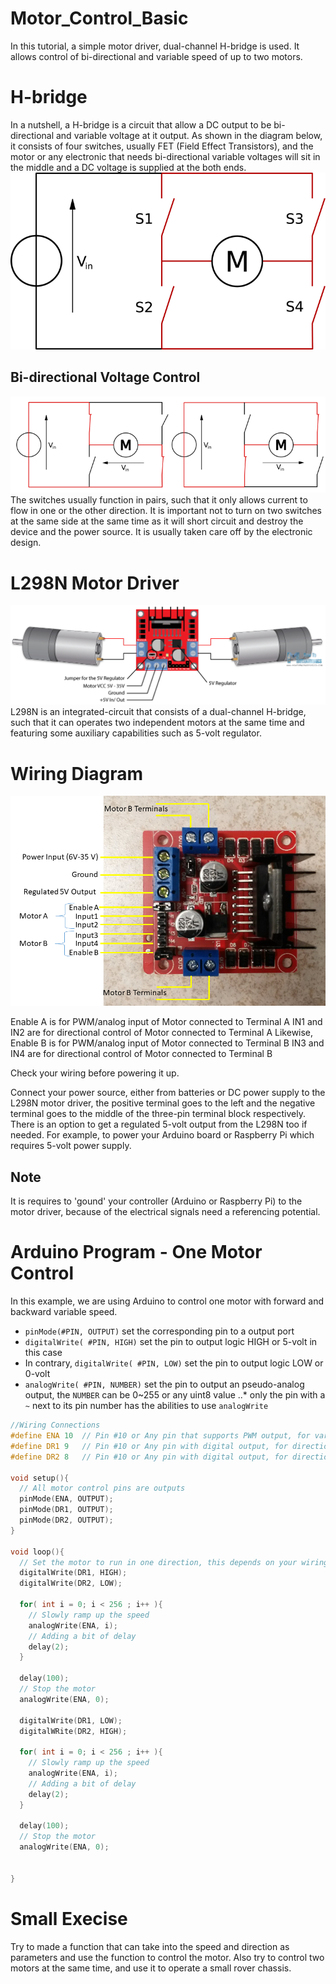 # Motor_Control_Basic
In this tutorial, a simple motor driver, dual-channel H-bridge is used. It allows control of bi-directional and variable speed of up to two motors. 

# H-bridge
In a nutshell, a H-bridge is a circuit that allow a DC output to be bi-directional and variable voltage at it output. As shown in the diagram below, it consists of four switches, usually FET (Field Effect Transistors), and the motor or any electronic that needs bi-directional variable voltages will sit in the middle and a DC voltage is supplied at the both ends.
![A H-bridge Diagram](https://github.com/ctliew/Motor_Control_Basic/blob/master/images/H_bridge.png)

## Bi-directional Voltage Control
![Bi-directional H-bridge Diagram](https://github.com/ctliew/Motor_Control_Basic/blob/master/images/H_bridge_operating.svg_.png)
The switches usually function in pairs, such that it only allows current to flow in one or the other direction. It is important not to turn on two switches at the same side at the same time as it will short circuit and destroy the device and the power source. It is usually taken care off by the electronic design.

# L298N Motor Driver
![L298N H-bridge](https://github.com/ctliew/Motor_Control_Basic/blob/master/images/L298N-Pinout.png)
L298N is an integrated-circuit that consists of a dual-channel H-bridge, such that it can operates two independent motors at the same time and featuring some auxiliary capabilities such as 5-volt regulator.

# Wiring Diagram
![Wiring Diagram](https://github.com/ctliew/Motor_Control_Basic/blob/master/images/L298N.png)

Enable A is for PWM/analog input of Motor connected to Terminal A
IN1 and IN2 are for directional control of Motor connected to Terminal A
Likewise, Enable B is for PWM/analog input of Motor connected to Terminal B
IN3 and IN4 are for directional control of Motor connected to Terminal B

Check your wiring before powering it up.

Connect your power source, either from batteries or DC power supply to the L298N motor driver, the positive terminal goes to the left and the negative terminal goes to the middle of the three-pin terminal block respectively. There is an option to get a regulated 5-volt output from the L298N too if needed. For example, to power your Arduino board or Raspberry Pi which requires 5-volt power supply. 

## Note
It is requires to 'gound' your controller (Arduino or Raspberry Pi) to the motor driver, because of the electrical signals need a referencing potential.


# Arduino Program - One Motor Control
In this example, we are using Arduino to control one motor with forward and backward variable speed.
* `pinMode(#PIN, OUTPUT)` set the corresponding pin to a output port
* `digitalWrite( #PIN, HIGH)` set the pin to output logic HIGH or 5-volt in this case
* In contrary, `digitalWrite( #PIN, LOW)` set the pin to output logic LOW or 0-volt
* `analogWrite( #PIN, NUMBER)` set the pin to output an pseudo-analog output, the `NUMBER` can be 0~255 or any uint8 value 
..* only the pin with a `~` next to its pin number has the abilities to use `analogWrite`

```c
//Wiring Connections
#define ENA 10  // Pin #10 or Any pin that supports PWM output, for variable speed control
#define DR1 9   // Pin #10 or Any pin with digital output, for directional control
#define DR2 8   // Pin #10 or Any pin with digital output, for directional control
 
void setup(){
  // All motor control pins are outputs
  pinMode(ENA, OUTPUT);
  pinMode(DR1, OUTPUT);
  pinMode(DR2, OUTPUT);
}

void loop(){
  // Set the motor to run in one direction, this depends on your wiring
  digitalWrite(DR1, HIGH);
  digitalWrite(DR2, LOW);

  for( int i = 0; i < 256 ; i++ ){
    // Slowly ramp up the speed
    analogWrite(ENA, i);
    // Adding a bit of delay
    delay(2);
  }
  
  delay(100);
  // Stop the motor
  analogWrite(ENA, 0);
  
  digitalWrite(DR1, LOW);
  digitalWRite(DR2, HIGH);

  for( int i = 0; i < 256 ; i++ ){
    // Slowly ramp up the speed
    analogWrite(ENA, i);
    // Adding a bit of delay
    delay(2);
  }
  
  delay(100);
  // Stop the motor
  analogWrite(ENA, 0);
  

}
```

# Small Execise
Try to made a function that can take into the speed and direction as parameters and use the function to control the motor. Also try to control two motors at the same time, and use it to operate a small rover chassis.
